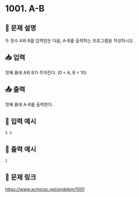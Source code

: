 # 1001. A-B

## 📘 문제 설명
두 정수 A와 B를 입력받은 다음, A-B를 출력하는 프로그램을 작성하시오.

## 📥 입력
첫째 줄에 A와 B가 주어진다. (0 < A, B < 10)

## 📤 출력
첫째 줄에 A-B를 출력한다.

## 🧪 입력 예시
```
3 2
```

## 🧪 출력 예시
```
1
```

## 🔗 문제 링크
https://www.acmicpc.net/problem/1001
